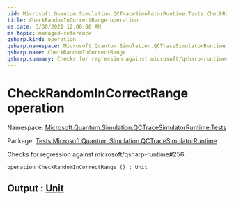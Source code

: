 ```yaml
---
uid: Microsoft.Quantum.Simulation.QCTraceSimulatorRuntime.Tests.CheckRandomInCorrectRange
title: CheckRandomInCorrectRange operation
ms.date: 3/30/2021 12:00:00 AM
ms.topic: managed-reference
qsharp.kind: operation
qsharp.namespace: Microsoft.Quantum.Simulation.QCTraceSimulatorRuntime.Tests
qsharp.name: CheckRandomInCorrectRange
qsharp.summary: Checks for regression against microsoft/qsharp-runtime#256.
---
```


# CheckRandomInCorrectRange operation

Namespace: [Microsoft.Quantum.Simulation.QCTraceSimulatorRuntime.Tests](xref:Microsoft.Quantum.Simulation.QCTraceSimulatorRuntime.Tests)

Package: [Tests.Microsoft.Quantum.Simulation.QCTraceSimulatorRuntime](https://nuget.org/packages/Tests.Microsoft.Quantum.Simulation.QCTraceSimulatorRuntime)


Checks for regression against microsoft/qsharp-runtime#256.

```qsharp
operation CheckRandomInCorrectRange () : Unit
```


## Output : [Unit](xref:microsoft.quantum.lang-ref.unit)

